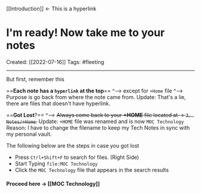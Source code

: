 [[Introduction]]  <- This is a hyperlink

# I'm ready! Now take me to your notes
Created:  [[2022-07-16]]
Tags: #fleeting 

---
But first, remember this 

==**Each note has a `hyperlink` at the top**== 
^--> except for `+Home` file
^--> Purpose is go back from where the note came from. 
Update: That's a lie, there are files that doesn't have hyperlink.


==**Got Lost**?==
^--> ~~Always come back to your **+HOME** file located at -> `3. Notes/+Home`.~~
Update: `+HOME` file was renamed and is now `MOC Technology`
Reason: I have to change the filename to keep my Tech Notes in sync with my personal vault.

The following below are the steps in case you got lost
- Press `Ctrl+Shift+F` to search for files. (Right Side)
- Start Typing `file:MOC Technology`
- Click the `MOC Technology` file that appears in the search results


#### Proceed here -> [[MOC Technology]]








